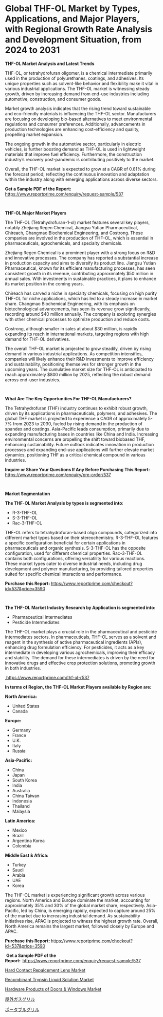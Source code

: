 <p><h1>Global THF-OL Market by Types, Applications, and Major Players, with Regional Growth Rate Analysis and Development Situation, from 2024 to 2031</h1></p><p><strong>THF-OL Market Analysis and Latest Trends</strong></p>
<p><p>THF-OL, or tetrahydrofuran oligomer, is a chemical intermediate primarily used in the production of polyurethanes, coatings, and adhesives. Its unique properties such as solvent-like behavior and flexibility make it vital in various industrial applications. The THF-OL market is witnessing steady growth, driven by increasing demand from end-use industries including automotive, construction, and consumer goods.</p><p>Market growth analysis indicates that the rising trend toward sustainable and eco-friendly materials is influencing the THF-OL sector. Manufacturers are focusing on developing bio-based alternatives to meet environmental regulations and consumer preferences. Additionally, advancements in production technologies are enhancing cost-efficiency and quality, propelling market expansion.</p><p>The ongoing growth in the automotive sector, particularly in electric vehicles, is further boosting demand as THF-OL is used in lightweight materials that improve fuel efficiency. Furthermore, the construction industry’s recovery post-pandemic is contributing positively to the market. </p><p>Overall, the THF-OL market is expected to grow at a CAGR of 0.61% during the forecast period, reflecting the continuous innovation and adaptation within the industry along with emerging applications across diverse sectors.</p></p>
<p><strong>Get a Sample PDF of the Report:&nbsp;</strong> <a href="https://www.reportprime.com/enquiry/request-sample/537">https://www.reportprime.com/enquiry/request-sample/537</a></p>
<p>&nbsp;</p>
<p><strong>THF-OL Major Market Players</strong></p>
<p><p>The THF-OL (Tetrahydrofuran-1-ol) market features several key players, notably Zhejiang Regen Chemical, Jiangsu Yutian Pharmaceutical, Chireach, Changmao Biochemical Engineering, and Costrong. These companies are involved in the production of THF-OL, which is essential in pharmaceuticals, agrochemicals, and specialty chemicals.</p><p>Zhejiang Regen Chemical is a prominent player with a strong focus on R&D and innovative processes. The company has reported a substantial increase in production capacity and aims to diversify its product line. Jiangsu Yutian Pharmaceutical, known for its efficient manufacturing processes, has seen consistent growth in its revenue, contributing approximately $50 million in annual sales. With investments in sustainable practices, it plans to enhance its market position in the coming years.</p><p>Chireach has carved a niche in specialty chemicals, focusing on high purity THF-OL for niche applications, which has led to a steady increase in market share. Changmao Biochemical Engineering, with its emphasis on biotechnological advancements, has seen its revenue grow significantly, recording around $40 million annually. The company is exploring synergies with other chemical processes to optimize production and reduce costs.</p><p>Costrong, although smaller in sales at about $30 million, is rapidly expanding its reach in international markets, targeting regions with high demand for THF-OL derivatives.</p><p>The overall THF-OL market is projected to grow steadily, driven by rising demand in various industrial applications. As competition intensifies, companies will likely enhance their R&D investments to improve efficiency and sustainability, positioning themselves for stronger growth in the upcoming years. The cumulative market size for THF-OL is anticipated to reach approximately $800 million by 2025, reflecting the robust demand across end-user industries.</p></p>
<p>&nbsp;</p>
<p><strong>What Are The Key Opportunities For THF-OL Manufacturers?</strong></p>
<p><p>The Tetrahydrofuran (THF) industry continues to exhibit robust growth, driven by its applications in pharmaceuticals, polymers, and adhesives. The global THF market is projected to experience a CAGR of approximately 5-7% from 2023 to 2030, fueled by rising demand in the production of spandex and coatings. Asia-Pacific leads consumption, primarily due to expanding manufacturing bases in countries like China and India. Increasing environmental concerns are propelling the shift toward biobased THF, enhancing sustainability. Future outlook indicates innovation in production processes and expanding end-use applications will further elevate market dynamics, positioning THF as a critical chemical compound in various industries.</p></p>
<p><strong>Inquire or Share Your Questions If Any Before Purchasing This Report:</strong> <a href="https://www.reportprime.com/enquiry/pre-order/537">https://www.reportprime.com/enquiry/pre-order/537</a></p>
<p>&nbsp;</p>
<p><strong>Market Segmentation</strong></p>
<p><strong>The THF-OL Market Analysis by types is segmented into:</strong></p>
<p><ul><li>R-3-THF-OL</li><li>S-3-THF-OL</li><li>Rac-3-THF-OL</li></ul></p>
<p><p>THF-OL refers to tetrahydrofuran-based oligo compounds, categorized into different market types based on their stereochemistry. R-3-THF-OL features a specific configuration beneficial for certain applications in pharmaceuticals and organic synthesis. S-3-THF-OL has the opposite configuration, used for different chemical properties. Rac-3-THF-OL contains both configurations, offering versatility for various reactions. These market types cater to diverse industrial needs, including drug development and polymer manufacturing, by providing tailored properties suited for specific chemical interactions and performance.</p></p>
<p><strong>Purchase this Report:&nbsp;</strong><a href="https://www.reportprime.com/checkout?id=537&price=3590">https://www.reportprime.com/checkout?id=537&price=3590</a></p>
<p>&nbsp;</p>
<p><strong>The THF-OL Market Industry Research by Application is segmented into:</strong></p>
<p><ul><li>Pharmaceutical Intermediates</li><li>Pesticide Intermediates</li></ul></p>
<p><p>The THF-OL market plays a crucial role in the pharmaceutical and pesticide intermediates sectors. In pharmaceuticals, THF-OL serves as a solvent and reagent in the synthesis of active pharmaceutical ingredients (APIs), enhancing drug formulation efficiency. For pesticides, it acts as a key intermediate in developing various agrochemicals, improving their efficacy and stability. The demand for these intermediates is driven by the need for innovative drugs and effective crop protection solutions, promoting growth in both industries.</p></p>
<p><a href="https://www.reportprime.com/thf-ol-r537">&nbsp;https://www.reportprime.com/thf-ol-r537</a></p>
<p><strong>In terms of Region, the THF-OL Market Players available by Region are:</strong></p>
<p>
    <p> <strong> North America: </strong>
        <ul>
            <li>United States</li>
            <li>Canada</li>
        </ul>
        </p> 
    <p> <strong> Europe: </strong>
        <ul>
            <li>Germany</li>
            <li>France</li>
            <li>U.K.</li>
            <li>Italy</li>
            <li>Russia</li>
        </ul>
        </p> 
    <p> <strong> Asia-Pacific: </strong>
        <ul>
            <li>China</li>
            <li>Japan</li>
            <li>South Korea</li>
            <li>India</li>
            <li>Australia</li>
            <li>China Taiwan</li>
            <li>Indonesia</li>
            <li>Thailand</li>
            <li>Malaysia</li>
        </ul>
        </p> 
    <p> <strong> Latin America: </strong>
        <ul>
            <li>Mexico</li>
            <li>Brazil</li>
            <li>Argentina Korea</li>
            <li>Colombia</li>
        </ul>
        </p> 
    <p> <strong> Middle East & Africa: </strong>
        <ul>
            <li>Turkey</li>
            <li>Saudi</li>
            <li>Arabia</li>
            <li>UAE</li>
            <li>Korea</li>
        </ul>
    </p>
    </p>
<p><p>The THF-OL market is experiencing significant growth across various regions. North America and Europe dominate the market, accounting for approximately 35% and 30% of the global market share, respectively. Asia-Pacific, led by China, is emerging rapidly, expected to capture around 25% of the market due to increasing industrial demand. As sustainability initiatives rise, APAC is projected to witness the highest growth rate. Overall, North America remains the largest market, followed closely by Europe and APAC.</p></p>
<p><strong>Purchase this Report: </strong><a href="https://www.reportprime.com/checkout?id=537&price=3590">https://www.reportprime.com/checkout?id=537&price=3590</a></p>
<p>&nbsp;<strong>Get a Sample PDF of the Report:&nbsp;&nbsp;</strong><a href="https://www.reportprime.com/enquiry/request-sample/537">https://www.reportprime.com/enquiry/request-sample/537</a></p>
<p><strong></strong></p>
<p><p><a href="https://www.linkedin.com/pulse/mapping-hard-contact-repalcement-lens-market-trends-challenges-e3qwf?trackingId=oBV77uihRPmmgS4INH8Zsw%3D%3D">Hard Contact Repalcement Lens Market</a></p><p><a href="https://issuu.com/reportprime-2/docs/recombinant-trypsin-liquid-solution_a6c4a266b8f7eb">Recombinant Trypsin Liquid Solution Market</a></p><p><a href="https://www.linkedin.com/pulse/hardware-products-doors-windows-market-trends-detailed-study-xtbhf?trackingId=iuEve9OqR3m6c9TlrPbS2g%3D%3D">Hardware Products of Doors & Windows Market</a></p><p><a href="https://medium.com/@sheilabruen2023/%E3%82%B0%E3%83%AD%E3%83%BC%E3%83%90%E3%83%AB%E3%82%A2%E3%82%A6%E3%83%88%E3%83%89%E3%82%A2%E3%82%AC%E3%82%B9%E3%82%B0%E3%83%AA%E3%83%AB%E5%B8%82%E5%A0%B4%E3%81%AB%E3%81%8A%E3%81%91%E3%82%8B%E6%96%B0%E3%81%9F%E3%81%AA%E6%A9%9F%E4%BC%9A%E3%81%A8%E8%AA%B2%E9%A1%8C-2024%E5%B9%B4-2031%E5%B9%B4-b76aa859bec5">屋外ガスグリル</a></p><p><a href="https://medium.com/@sheilabruen2023/%E3%83%9D%E3%83%BC%E3%82%BF%E3%83%96%E3%83%AB%E3%82%B0%E3%83%AA%E3%83%AB%E5%B8%82%E5%A0%B4%E8%A6%8F%E6%A8%A1-%E6%88%90%E9%95%B7%E3%83%88%E3%83%AC%E3%83%B3%E3%83%89-%E7%B5%B1%E8%A8%88%E3%81%8A%E3%82%88%E3%81%B3%E4%BA%88%E6%B8%AC-2024%E5%B9%B4-2031%E5%B9%B4-d69561b577d0">ポータブルグリル</a></p></p>